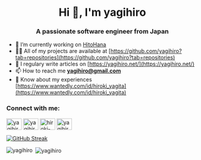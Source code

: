 <h1 align="center">Hi 👋, I'm yagihiro</h1>
<h3 align="center">A passionate software engineer from Japan</h3>

- 🔭 I’m currently working on [HitoHana](https://hitohana.tokyo/)
- 👨‍💻 All of my projects are available at [https://github.com/yagihiro?tab=repositories](https://github.com/yagihiro?tab=repositories)
- 📝 I regulary write articles on [https://yagihiro.net/](https://yagihiro.net/)
- 📫 How to reach me **yagihiro@gmail.com**
- 📄 Know about my experiences [https://www.wantedly.com/id/hiroki_yagita](https://www.wantedly.com/id/hiroki_yagita)

<p align="left">
<h3 align="left">Connect with me:</h3>
<a href="https://twitter.com/yagihiro" target="blank"><img align="center" src="https://cdn.jsdelivr.net/npm/simple-icons@3.0.1/icons/twitter.svg" alt="yagihiro" height="30" width="40" /></a>
<a href="https://linkedin.com/in/yagihiro" target="blank"><img align="center" src="https://cdn.jsdelivr.net/npm/simple-icons@3.0.1/icons/linkedin.svg" alt="yagihiro" height="30" width="40" /></a>
<a href="https://stackoverflow.com/users/hiroki-yagita" target="blank"><img align="center" src="https://cdn.jsdelivr.net/npm/simple-icons@3.0.1/icons/stackoverflow.svg" alt="hiroki-yagita" height="30" width="40" /></a>
<a href="https://fb.com/yagihiro" target="blank"><img align="center" src="https://cdn.jsdelivr.net/npm/simple-icons@3.0.1/icons/facebook.svg" alt="yagihiro" height="30" width="40" /></a>
</p>

[![GitHub Streak](http://github-readme-streak-stats.herokuapp.com?user=yagihiro&theme=tokyonight_duo)](https://git.io/streak-stats)
<p><img align="left" src="https://github-readme-stats.vercel.app/api/top-langs/?username=yagihiro&layout=compact" alt="yagihiro" /></p>
<p>&nbsp;<img align="center" src="https://github-readme-stats.vercel.app/api?username=yagihiro&show_icons=true" alt="yagihiro" /></p>
